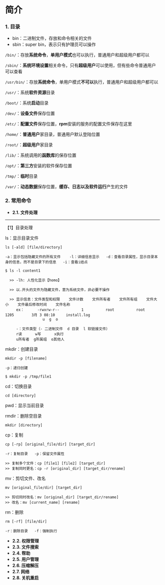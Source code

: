 # 简介
### 1. 目录
- bin：二进制文件，存放和命令相关的文件
- sbin：super bin，表示只有护理员可以操作

`/bin/`：存放**系统命令**，**单用户模式**也可以执行，普通用户和超级用户都可以

`/sbin/`：**系统环境设置**相关命令，只有**超级用户**可以使用，但有些命令普通用户可以查看

`/usr/bin/`：存放**系统命令**，单用户模式**不可以**执行，普通用户和超级用户都可以

`/usr/`：系统**软件资源**目录

`/boot/`：系统**启动**目录

`/dev/`：**设备文件**保存位置

`/etc/`：**配置文件**保存位置，**rpm**安装的服务的配置文件保存在这里

`/home/`：**普通用户**家目录，普通用户默认登陆位置

`/root/`：**超级用户**家目录

`/lib/`：系统调用的**函数库**的保存位置

`/opt/`：**第三方**安装的软件保存位置

`/tmp/`：**临时**目录

`/var/`：**动态数据**保存位置，**缓存、日志以及软件运行**产生的文件

### 2. 常用命令
- **2.1. 文件处理**
***
 【1】目录处理
  
  ls：显示目录文件
  ```
  ls [-ald] [file/directory]
  
  -a：显示包括隐藏文件的所有文件    -l：详细信息显示   -d：查看目录属性，显示目录本身的信息，而不是目录下的信息   -i：查看i结点
  
  $ ls -l content1
  
    >> -lh: 人性化显示【homo】
    
    >> 以.开头的文件为隐藏文件，意为系统文件，非必要不操作
    
    >> 显示信息：文件类型和权限    文件计数    文件所有者    文件所有组    文件大小    文件最后修改时间    文件名称
       ex：      -rwxrw-r--          1          root          root         1205        3月 3 08:10     install.log
                   u  g  o
       
       -：文件类型（- 二进制文件  d 目录  l 软链接文件）
       r读      w写      x执行
       u所有者  g所属组  o其他人
  ```
  mkdir：创建目录
  ```
  mkdir -p [filename]
  
  -p：递归创建
  
  $ mkdir -p /tmp/file1
  ```
  cd：切换目录
  ```
  cd [directory]
  ```
  pwd：显示当前目录
  
  
  rmdir：删除空目录
  ```
  mkdir [directory]
  ```
  cp：复制
  ```
  cp [-rp] [original_file/dir] [target_dir]
  
  -r：复制目录   -p：保留文件属性
  
  >> 复制多个文件：cp [file1] [file2] [target_dir]
  >> 复制同时更名：cp -r [original_dir] [target_dir/rename]
  ```
  mv：剪切文件、改名
  ```
  mv [original_file/dir] [target_dir]
  
  >> 剪切同时改名：mv [original_dir] [target_dir/rename]
  >> 改名：mv [current_name] [rename]
  ```
  rm：删除
  ```
  rm [-rf] [file/dir]
  
  -r：删除目录   -f：强制执行
  ```
- **2.2. 权限管理**
- **2.3. 文件搜索**
- **2.4. 帮助**
- **2.5. 用户管理**
- **2.6. 压缩解压**
- **2.7. 网络**
- **2.8. 关机重启**


